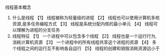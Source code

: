 线程基本概念
1. 什么是线程
【1】 线程被称为轻量级的进程
【2】 线程也可以使用计算机多核资源,是多任务编程方式
【3】 线程是系统分配内核的最小单元
【4】 线程可以理解为进程的分支任务
2. 线程特征
【1】 一个进程中可以包含多个线程
【2】 线程也是一个运行行为,消耗计算机资源
【3】 一个进程中的所有线程共享这个进程的资源
【4】 多个线程之间的运行互不影响各自运行
【5】 线程的创建和销毁消耗资源远小于
